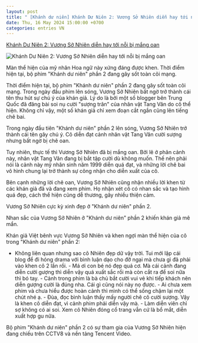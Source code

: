 ```yaml
---
layout: post
title: " [Khánh dư niên] Khánh Dư Niên 2: Vương Sở Nhiên diễn hay tới nỗi bị mắng oan"
date: Thu, 16 May 2024 15:00:00 +0700
categories: entries VN
---
```

[Khánh Dư Niên 2: Vương Sở Nhiên diễn hay tới nỗi bị mắng oan](https://afamily.vn/ban-sao-luu-diec-phi-gay-sot-vi-dep-hoan-hao-o-phim-moi-dien-hay-toi-noi-bi-khan-gia-mang-oan-20240516211933457.chn)

![Khánh Dư Niên 2: Vương Sở Nhiên diễn hay tới nỗi bị mắng oan](https://afamilycdn.com/zoom/600_315/150157425591193600/2024/5/16/4-17158679150421623584658-0-0-565-1080-crop-1715867927890494050717.jpg)

Màn thể hiện của mỹ nhân Hoa ngữ này xứng đáng được khen. Thời điểm hiện tại, bộ phim "Khánh dư niên" phần 2 đang gây sốt toàn cõi mạng.

Thời điểm hiện tại, bộ phim "Khánh dư niên" phần 2 đang gây sốt toàn cõi mạng. Trong ngày đầu phim lên sóng, Vương Sở Nhiên bất ngờ trở thành cái tên thu hút sự chú ý của khán giả. Lý do là bởi một số blogger bên Trung Quốc đã đăng bài soi nụ cười "sượng trân" của nhân vật Tang Văn do cô thể hiện. Không chỉ vậy, một số khán giả chỉ xem đoạn cắt ngắn cũng lên tiếng chê bai.

Trong ngày đầu tiên "Khánh dư niên" phần 2 lên sóng, Vương Sở Nhiên trở thành cái tên gây chú ý. Cô diễn đạt cảnh nhân vật Tang Văn cười sượng nhưng bất ngờ bị chê oan.

Tuy nhiên, thực tế thì Vương Sở Nhiên đã bị mắng oan. Bởi lẽ ở phân cảnh này, nhân vật Tang Văn đang bị bắt tập cười dù không muốn. Thế nên phải nói là cảnh này mỹ nhân sinh năm 1999 diễn quá đạt, và những lời chê bai vô hình chung lại trở thành sự công nhận cho diễn xuất của cô.

Bên cạnh những lời chê oan, Vương Sở Nhiên cũng nhận nhiều lời khen từ các khán giả đã và đang xem phim. Họ nhận xét cô có nhan sắc và tạo hình quá đẹp, cách thể hiện cũng dễ thương, gây nhiều thiện cảm.

Vương Sở Nhiên cực kỳ xinh đẹp ở "Khánh dư niên" phần 2.

Nhan sắc của Vương Sở Nhiên ở "Khánh dư niên" phần 2 khiến khán giả mê mẩn.

Khán giả Việt bênh vực Vương Sở Nhiên và khen ngợi màn thể hiện của cô trong "Khánh dư niên" phần 2:

- Không liên quan nhưng sao cô Nhiên đẹp dữ vậy trời. Tui mới lập cái blog để đi hóng drama với bình luận dạo cho đỡ ngại mà chưa gì đã phải vào khen cô 2 lần rồi. - Má ơi con bé nó đẹp quá cơ. Mà cái cảnh đang diễn cười gượng thì diễn vậy quá xuất sắc rồi mà còn cắt ra để soi nữa thì bó tay. - Cảnh trong phim là bà chủ bắt cười vui vẻ khi tiếp khách nên diễn gượng cười là đúng nha. Cái gì cũng nói này nọ được. - Ai chưa xem phim và chưa hiểu được hoàn cảnh thì mình có thể sống chậm lại một chút nhé ạ. - Đùa, đọc bình luận thấy mấy người chê cô cười sượng. Vậy là khen cô diễn đạt, vì cảnh phim phải diễn vậy mà. - Làm diễn viên chỉ sợ không có ai soi. Xem cô Nhiên đóng cổ trang vẫn cứ là bổ mắt, diễn xuất hợp gu nữa.

Bộ phim "Khánh dư niên" phần 2 có sự tham gia của Vương Sở Nhiên hiện đang chiếu trên CCTV8 và nền tảng Tencent Video.

